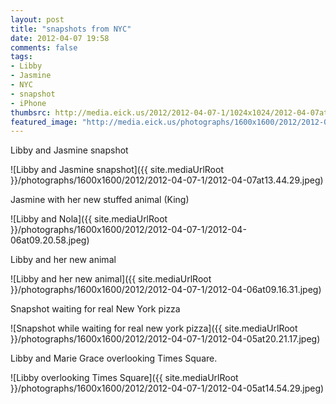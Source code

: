 ```yaml
---
layout: post
title: "snapshots from NYC"
date: 2012-04-07 19:58
comments: false
tags: 
- Libby
- Jasmine
- NYC
- snapshot
- iPhone
thumbsrc: http://media.eick.us/2012/2012-04-07-1/1024x1024/2012-04-07at13.44.29.jpeg
featured_image: "http://media.eick.us/photographs/1600x1600/2012/2012-04-07-1/2012-04-07at13.44.29.jpeg"
---
```

Libby and Jasmine snapshot




![Libby and Jasmine snapshot]({{ site.mediaUrlRoot }}/photographs/1600x1600/2012/2012-04-07-1/2012-04-07at13.44.29.jpeg)



Jasmine with her new stuffed animal (King)



![Libby and Nola]({{ site.mediaUrlRoot }}/photographs/1600x1600/2012/2012-04-07-1/2012-04-06at09.20.58.jpeg)


Libby and her new animal



![Libby and her new animal]({{ site.mediaUrlRoot }}/photographs/1600x1600/2012/2012-04-07-1/2012-04-06at09.16.31.jpeg)


Snapshot waiting for real New York pizza



![Snapshot while waiting for real new york pizza]({{ site.mediaUrlRoot }}/photographs/1600x1600/2012/2012-04-07-1/2012-04-05at20.21.17.jpeg)


Libby and Marie Grace overlooking Times Square.




![Libby overlooking Times Square]({{ site.mediaUrlRoot }}/photographs/1600x1600/2012/2012-04-07-1/2012-04-05at14.54.29.jpeg)

